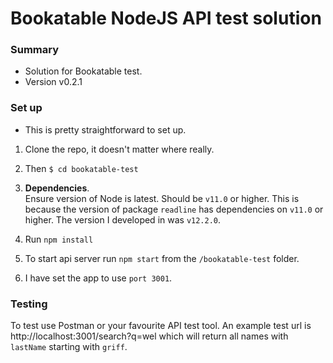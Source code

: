 # Bookatable NodeJS API test solution #

### Summary ###

* Solution for Bookatable test.
* Version v0.2.1

### Set up ###

* This is pretty straightforward to set up. 

1. Clone the repo, it doesn't matter where really.
2. Then `$ cd bookatable-test`
3. **Dependencies**.  
    Ensure version of Node is latest. Should be `v11.0` or higher. This is because the version of 
   package `readline` has dependencies on `v11.0` or higher. 
   The version I developed in was `v12.2.0`.

4. Run `npm install`
5. To start api server run `npm start` from the `/bookatable-test` folder.
6. I have set the app to use `port 3001`.

### Testing ###
 To test use Postman or your favourite API test tool. 
 An example test url is http://localhost:3001/search?q=wel which will return all names with `lastName` starting with `griff`.

